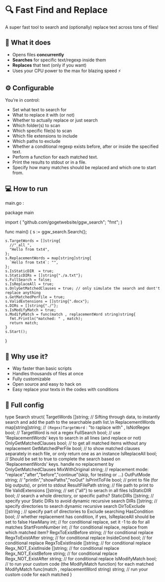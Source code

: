 # 🔍 Fast Find and Replace

A super fast tool to search and (optionally) replace text across tons of files!

## 🚀 What it does

- Opens files **concurrently**  
- **Searches** for specific text/regexp inside them
- **Replaces** that text (only if you want)  
- Uses your CPU power to the max for blazing speed ⚡

## ⚙️ Configurable

You’re in control:

- Set what text to search for  
- What to replace it with (or not)  
- Whether to actually replace or just search  
- Which folder(s) to scan  
- Which specific file(s) to scan  
- Which file extensions to include
- Which paths to exclude
- Whether a conditional regexp exists before, after or inside the specified text.
- Perform a function for each matched text.
- Print the results to stdout or in a file.
- Specify how many matches should be replaced and which one to start from.

## 💻 How to run

main.go :

  package main

  import (
    "github.com/gogetwebsite/ggw_search";
    "fmt";
  )

  func main() {
    s := ggw_search.Search{};

    s.TargetWords = []string{
      //"_all_",
      "Hello from txt4",
    };
    s.ReplacementWords = map[string]string{
      `Hello from txt4`: "",
    };
    s.IsStaticDIR  = true;
    s.StaticDIRs = []string{"./a.txt"};
    s.FullSearch = false; 
    s.IsReplaceAll = true;
    s.OnlyGetMatchedClauses = true; // only simulate the search and dont't replace anything
    s.GetMatchedPerFile = true;
    s.ValidExtensions = []string{".docx"};
    s.DIRs = []string{"./"};
    s.IsModifyMatch = true;
    s.ModifyMatch = func(match , replacementWord string)string{
      fmt.Println("matched: " , match);
      return match;
    }
    s.Start();
  }

## 🧠 Why use it?

- Way faster than basic scripts  
- Handles thousands of files at once  
- Fully customizable  
- Open source and easy to hack on
- Easy replace your texts in the codes with conditions

## 📝 Full config
type Search struct{
    TargetWords []string; // Sifting through data, to instantly search and add the path to the searchable path list.\n
    ReplacementWords map[string]string; // `(Regex)TargetWord` : "to raplace with" ,
    IsNotRegex bool; // TargetWord is not a regex
    FullSearch bool; // use 'ReplacementWords' keys to search in all lines (and replace or not)
    OnlyGetMatchedClauses bool; // to get all matched items without any replacement
    GetMatchedPerFile bool; // to show matched clauses separately in each file, or only return one as an instance
    IsReplaceAll bool; // Should be set to true to complete the search based on 'ReplacementWords' keys. handle no replacement by OnlyGetMatchedClauses
    MixWithOriginal string; // replacement mode: "replace","after","before","continue"(skip, for testing or ...)
    OutPutMode string; // "println","showPaths","noOut"
    IsPrintToFile bool; // print to file (for big outputs), or print to stdout
    ResultFilePath string; // file path to print to file 
    ValidExtensions []string; // set {"all"} to serach in all files
    IsStaticDIR bool; // search a whole directory, or specific paths?
    StaticDIRs []string; // specify your Static DIRs to avoid dynamic recursive search
    DIRs []string; // specify directories to search dynamic recursive search
    DirToExclude []string ; // specify part of directories to Exclude searching
    HasCondition bool; // whether replacement has condition, if yes, IsReplaceAll should be set to false
    HawMany int; // for conditional replace, set it -1 to do for all matches
    StartFromNumber int; // for conditional replace, replace from which matched item?
    RegxToExistBefore string; // for conditional replace
    RegxToExistAfter string; // for conditional replace
    InsideCond bool; // for conditional replace
    RegxToExistInside []string; // for conditional replace
    Regx_NOT_ExistInside []string; // for conditional replace
    Regx_NOT_ExistBefore string; // for conditional replace
    Regx_NOT_ExistAfter string; // for conditional replace
    IsModifyMatch bool; // to run your custom code (the ModifyMatch function) for each matched
    ModifyMatch func(match , replacementWord string) string; // run your custom code for each matched
} 
